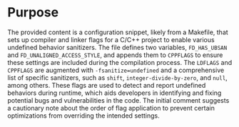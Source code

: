 # Purpose
The provided content is a configuration snippet, likely from a Makefile, that sets up compiler and linker flags for a C/C++ project to enable various undefined behavior sanitizers. The file defines two variables, `FD_HAS_UBSAN` and `FD_UNALIGNED_ACCESS_STYLE`, and appends them to `CPPFLAGS` to ensure these settings are included during the compilation process. The `LDFLAGS` and `CPPFLAGS` are augmented with `-fsanitize=undefined` and a comprehensive list of specific sanitizers, such as `shift`, `integer-divide-by-zero`, and `null`, among others. These flags are used to detect and report undefined behaviors during runtime, which aids developers in identifying and fixing potential bugs and vulnerabilities in the code. The initial comment suggests a cautionary note about the order of flag application to prevent certain optimizations from overriding the intended settings.
